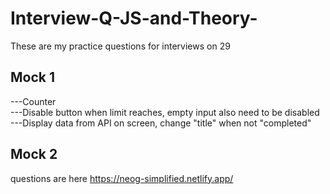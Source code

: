 # Interview-Q-JS-and-Theory-
These are my practice questions for interviews on 29
## Mock 1
---Counter\
---Disable button when limit reaches, empty input also need to be disabled\
---Display data from API on screen, change "title"  when not "completed" 

## Mock 2




questions are here https://neog-simplified.netlify.app/
